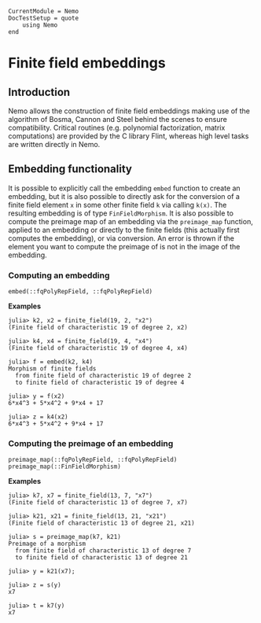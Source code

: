 ```@meta
CurrentModule = Nemo
DocTestSetup = quote
    using Nemo
end
```

# Finite field embeddings

## Introduction

Nemo allows the construction of finite field embeddings making use of the
algorithm of Bosma, Cannon and Steel behind the scenes to ensure compatibility.
Critical routines (e.g. polynomial factorization, matrix computations) are
provided by the C library Flint, whereas high level tasks are written directly in Nemo.

## Embedding functionality

It is possible to explicitly call the embedding `embed` function to create an embedding,
but it is also possible to directly ask for the conversion of a finite field element `x` in
some other finite field `k` via calling `k(x)`. The resulting embedding is of
type `FinFieldMorphism`. It is also possible to
compute the preimage map of an embedding via the `preimage_map` function, applied to an
embedding or directly to the finite fields (this actually first computes the
embedding), or via conversion. An error is thrown if the element you want to
compute the preimage of is not in the image of the embedding.

### Computing an embedding

```@docs
embed(::fqPolyRepField, ::fqPolyRepField)
```

**Examples**

```jldoctest; filter = r"[gG]F"
julia> k2, x2 = finite_field(19, 2, "x2")
(Finite field of characteristic 19 of degree 2, x2)

julia> k4, x4 = finite_field(19, 4, "x4")
(Finite field of characteristic 19 of degree 4, x4)

julia> f = embed(k2, k4)
Morphism of finite fields
  from finite field of characteristic 19 of degree 2
  to finite field of characteristic 19 of degree 4

julia> y = f(x2)
6*x4^3 + 5*x4^2 + 9*x4 + 17

julia> z = k4(x2)
6*x4^3 + 5*x4^2 + 9*x4 + 17
```

### Computing the preimage of an embedding

```@docs
preimage_map(::fqPolyRepField, ::fqPolyRepField)
preimage_map(::FinFieldMorphism)
```

**Examples**

```jldoctest
julia> k7, x7 = finite_field(13, 7, "x7")
(Finite field of characteristic 13 of degree 7, x7)

julia> k21, x21 = finite_field(13, 21, "x21")
(Finite field of characteristic 13 of degree 21, x21)

julia> s = preimage_map(k7, k21)
Preimage of a morphism
  from finite field of characteristic 13 of degree 7
  to finite field of characteristic 13 of degree 21

julia> y = k21(x7);

julia> z = s(y)
x7

julia> t = k7(y)
x7
```
